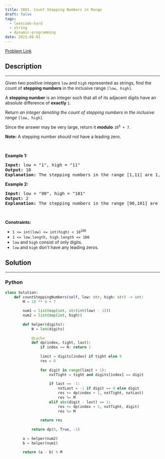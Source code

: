 ```yaml
---
title: 2801. Count Stepping Numbers in Range
draft: false
tags: 
  - leetcode-hard
  - string
  - dynamic-programming
date: 2023-08-01
---
```


[Problem Link](https://leetcode.com/problems/count-stepping-numbers-in-range/)

## Description

---
<p>Given two positive integers <code>low</code> and <code>high</code> represented as strings, find the count of <strong>stepping numbers</strong> in the inclusive range <code>[low, high]</code>.</p>

<p>A <strong>stepping number</strong> is an integer such that all of its adjacent digits have an absolute difference of <strong>exactly</strong> <code>1</code>.</p>

<p>Return <em>an integer denoting the count of stepping numbers in the inclusive range</em> <code>[low, high]</code><em>. </em></p>

<p>Since the answer may be very large, return it <strong>modulo</strong> <code>10<sup>9</sup> + 7</code>.</p>

<p><strong>Note:</strong> A stepping number should not have a leading zero.</p>

<p>&nbsp;</p>
<p><strong class="example">Example 1:</strong></p>

<pre>
<strong>Input:</strong> low = &quot;1&quot;, high = &quot;11&quot;
<strong>Output:</strong> 10
<strong>Explanation: </strong>The stepping numbers in the range [1,11] are 1, 2, 3, 4, 5, 6, 7, 8, 9 and 10. There are a total of 10 stepping numbers in the range. Hence, the output is 10.</pre>

<p><strong class="example">Example 2:</strong></p>

<pre>
<strong>Input:</strong> low = &quot;90&quot;, high = &quot;101&quot;
<strong>Output:</strong> 2
<strong>Explanation: </strong>The stepping numbers in the range [90,101] are 98 and 101. There are a total of 2 stepping numbers in the range. Hence, the output is 2. </pre>

<p>&nbsp;</p>
<p><strong>Constraints:</strong></p>

<ul>
	<li><code>1 &lt;= int(low) &lt;= int(high) &lt; 10<sup>100</sup></code></li>
	<li><code>1 &lt;= low.length, high.length &lt;= 100</code></li>
	<li><code>low</code> and <code>high</code> consist of only digits.</li>
	<li><code>low</code> and <code>high</code> don&#39;t have any leading zeros.</li>
</ul>


## Solution

---
### Python
``` py title='count-stepping-numbers-in-range'
class Solution:
    def countSteppingNumbers(self, low: str, high: str) -> int:
        M = 10 ** 9 + 7
        
        num1 = list(map(int, str(int(low) - 1)))
        num2 = list(map(int, high))
        
        def helper(digits):
            N = len(digits)
            
            @cache
            def dp(index, tight, last):
                if index == N: return 1
                
                limit = digits[index] if tight else 9
                res = 0
                
                for digit in range(limit + 1):
                    nxtTight = tight and digits[index] == digit
                    
                    if last == -1:
                        nxtLast = -1 if digit == 0 else digit
                        res += dp(index + 1, nxtTight, nxtLast)
                        res %= M
                    elif abs(digit - last) == 1:
                        res += dp(index + 1, nxtTight, digit)
                        res %= M
                
                return res
            
            return dp(0, True, -1)
        
        a = helper(num2)
        b = helper(num1)

        return (a - b) % M
        
```


